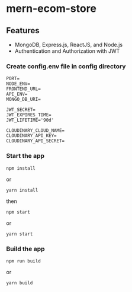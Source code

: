 # mern-ecom-store

## Features
- MongoDB, Express.js, ReactJS, and Node.js
- Authentication and Authorization with JWT


### Create config.env file in config directory
```env
PORT=
NODE_ENV=
FRONTEND_URL=
API_ENV=
MONGO_DB_URI=

JWT_SECRET=
JWT_EXPIRES_TIME=
JWT_LIFETIME='90d'

CLOUDINARY_CLOUD_NAME=
CLOUDINARY_API_KEY=
CLOUDINARY_API_SECRET=

```
### Start the app
```shell
npm install
```
or 
```shell
yarn install
```
then
```shell
npm start
```
or 

```shell
yarn start
```

### Build the app
```shell
npm run build
```
or 

```shell
yarn build
```